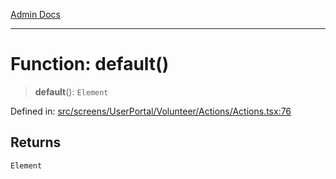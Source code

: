 [Admin Docs](/)

---

# Function: default()

> **default**(): `Element`

Defined in: [src/screens/UserPortal/Volunteer/Actions/Actions.tsx:76](https://github.com/PalisadoesFoundation/talawa-admin/blob/main/src/screens/UserPortal/Volunteer/Actions/Actions.tsx#L76)

## Returns

`Element`
